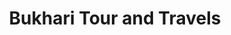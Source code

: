 ---
title: "Bukhari Tour and Travels"
url: /karachi/bukhari-tour-and-travels/
shop: travel agency
---